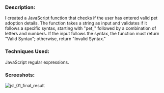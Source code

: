 ### Description:
I created a JavaScript function that checks if the user has entered valid pet adoption details. The function takes a string as input and validates if it follows a specific syntax, starting with "pet_" followed by a combination of letters and numbers. If the input follows the syntax, the function must return "Valid Syntax"; otherwise, return "Invalid Syntax."

### Techniques Used:
JavaScript regular expressions.

### Screeshots:

![jsl_01_final_result](https://github.com/KemisoMalatsi/KEMMAL529_BCL2401_Group-C_Kemiso-Malatsi_JSL01/assets/156844247/0799505a-9f91-43b1-8bcc-f742ad1ab4a3)

